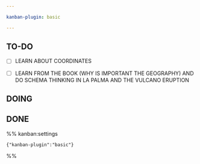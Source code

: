 ```yaml
---

kanban-plugin: basic

---
```


## TO-DO

- [ ] LEARN ABOUT COORDINATES
- [ ] LEARN FROM THE BOOK (WHY IS IMPORTANT THE GEOGRAPHY) AND DO SCHEMA THINKING IN LA PALMA AND THE VULCANO ERUPTION


## DOING



## DONE





%% kanban:settings
```
{"kanban-plugin":"basic"}
```
%%